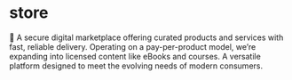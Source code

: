 # store
🛒 A secure digital marketplace offering curated products and services with fast, reliable delivery. Operating on a pay-per-product model, we’re expanding into licensed content like eBooks and courses. A versatile platform designed to meet the evolving needs of modern consumers.
